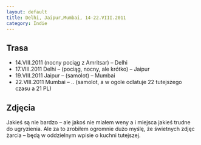 ```yaml
---
layout: default
title: Delhi, Jaipur,Mumbai, 14-22.VIII.2011
category: Indie
---
```


Trasa
-----

* 14.VIII.2011 (nocny pociąg z Amritsar) – Delhi
* 17.VIII.2011 Delhi – (pociąg, nocny, ale krótko) – Jaipur
* 19.VIII.2011 Jaipur – (samolot) – Mumbai
* 22.VIII.2011 Mumbai – .. (samolot, a w ogole odlatuje 22 tutejszego czasu a 21 PL)

Zdjęcia
-------

Jakieś są nie bardzo – ale jakoś nie miałem weny a i miejsca jakieś trudne do ugryzienia. Ale za to zrobiłem ogromnie dużo myślę, że świetnych zdjęc żarcia – będą w oddzielnym wpisie o kuchni tutejszej.


